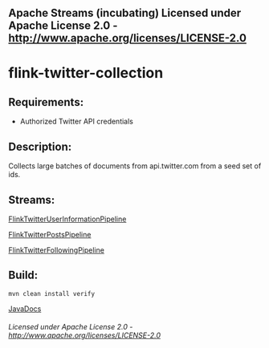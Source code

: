 Apache Streams (incubating)
Licensed under Apache License 2.0 - http://www.apache.org/licenses/LICENSE-2.0
--------------------------------------------------------------------------------

flink-twitter-collection
========================

Requirements:
-------------
 - Authorized Twitter API credentials

Description:
------------
Collects large batches of documents from api.twitter.com from a seed set of ids.

Streams:
--------

<a href="FlinkTwitterUserInformationPipeline.html" target="_self">FlinkTwitterUserInformationPipeline</a>

<a href="FlinkTwitterPostsPipeline.html" target="_self">FlinkTwitterPostsPipeline</a>

<a href="FlinkTwitterFollowingPipeline.html" target="_self">FlinkTwitterFollowingPipeline</a>

Build:
---------

    mvn clean install verify

[JavaDocs](apidocs/index.html "JavaDocs")

###### Licensed under Apache License 2.0 - http://www.apache.org/licenses/LICENSE-2.0
